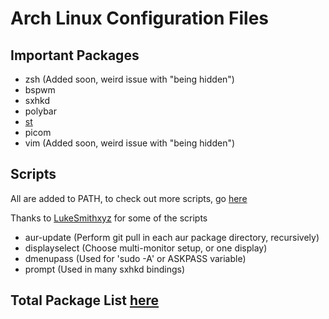 # Arch Linux Configuration Files

## Important Packages
- zsh (Added soon, weird issue with "being hidden")
- bspwm
- sxhkd
- polybar
- [st](https://github.com/SpencerApel/st)
- picom
- vim (Added soon, weird issue with "being hidden")

## Scripts
All are added to PATH, to check out more scripts, go [here](https://github.com/SpencerApel/Scripts)

Thanks to [LukeSmithxyz](https://github.com/LukeSmithxyz) for some of the scripts
- aur-update (Perform git pull in each aur package directory, recursively)
- displayselect (Choose multi-monitor setup, or one display)
- dmenupass (Used for 'sudo -A' or ASKPASS variable)
- prompt (Used in many sxhkd bindings)

## Total Package List [here](https://github.com/SpencerApel/dotfiles/blob/master/pkglist.txt)
